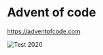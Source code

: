 # Advent of code

https://adventofcode.com

![Test 2020](https://github.com/Peter554/adventofcode/workflows/Test%202020/badge.svg)
